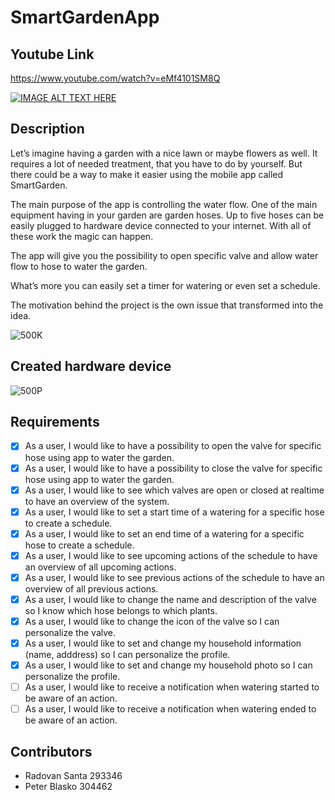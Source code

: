 # SmartGardenApp
## Youtube Link
https://www.youtube.com/watch?v=eMf4101SM8Q

[![IMAGE ALT TEXT HERE](https://img.youtube.com/vi/eMf4101SM8Q/0.jpg)](https://www.youtube.com/watch?v=eMf4101SM8Q)

## Description
Let’s imagine having a garden with a nice lawn or maybe flowers as well. It requires a lot of needed treatment, that you have to do by yourself. But there could be a way to make it easier using the mobile app called SmartGarden.

The main purpose of the app is controlling the water flow. One of the main equipment having in your garden are garden hoses. Up to five hoses can be easily plugged to hardware device connected to your internet. With all of these work the magic can happen.

The app will give you the possibility to open specific valve and allow water flow to hose to water the garden. 

What’s more you can easily set a timer for watering or even set a schedule.

The motivation behind the project is the own issue that transformed into the idea.

![500K](https://user-images.githubusercontent.com/84182964/168907379-89c2d7c9-acb2-4a9c-b53b-7dfba4e99e45.png)

## Created hardware device
![500P](https://user-images.githubusercontent.com/84182964/168907526-c7a2a4b4-de31-4fce-b325-e8875a1c9555.png)

## Requirements
- [X] As a user, I would like to have a possibility to open the valve for specific hose using app to water the garden.
- [X] As a user, I would like to have a possibility to close the valve for specific hose using app to water the garden.
- [X] As a user, I would like to see which valves are open or closed at realtime to have an overview of the system.
- [X] As a user, I would like to set a start time of a watering for a specific hose to create a schedule.
- [X] As a user, I would like to set an end time of a watering for a specific hose to create a schedule.
- [X] As a user, I would like to see upcoming actions of the schedule to have an overview of all upcoming actions.
- [X] As a user, I would like to see previous actions of the schedule to have an overview of all previous actions.
- [X] As a user, I would like to change the name and description of the valve so I know which hose belongs to which plants.
- [X] As a user, I would like to change the icon of the valve so I can personalize the valve.
- [X] As a user, I would like to set and change my household information (name, adddress) so I can personalize the profile.
- [X] As a user, I would like to set and change my household photo so I can personalize the profile.
- [ ] As a user, I would like to receive a notification when watering started to be aware of an action.
- [ ] As a user, I would like to receive a notification when watering ended to be aware of an action.

## Contributors
- Radovan Santa 293346
- Peter Blasko 304462
